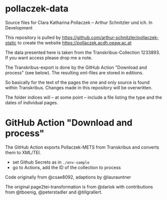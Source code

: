 # pollaczek-data
Source files for Clara Katharina Pollaczek – Arthur Schnitzler und ich. In Development

This repository is pulled by https://github.com/arthur-schnitzler/pollaczek-static to create the website https://pollaczek.acdh.oeaw.ac.at

The data presented here is taken from the Transkribus-Collection 1233893. If you want access please drop me a note. 

The Transkribus-export is done by the GitHub Action "Download and process" (see below). The resulting xml-files are stored in editions. 

So basically for the text of the pages the one and only source is found within Transkribus. Changes made in this repository will be overwritten.

The folder indices will – at some point – include a file listing the type and the dates of individual pages.

# GitHub Action "Download and process"

The GitHub Action exports Pollaczek-METS from Transkribus and converts them to XML/TEI.

* set Github Secrets as in `./env-sample`
* go to Actions, add the ID of the collection to process

Code originally from @csae8092, adaptions by @laurauntner

The original page2tei-transformation is from @dariok with contributions from @tboenig, @peterstadler and @tillgrallert.
